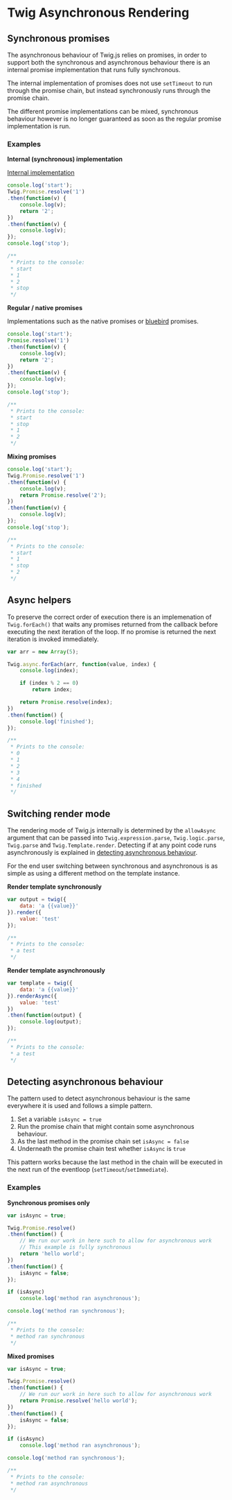 # Twig Asynchronous Rendering

## Synchronous promises

The asynchronous behaviour of Twig.js relies on promises, in order to support both the synchronous and asynchronous behaviour there is an internal promise implementation that runs fully synchronous.

The internal implementation of promises does not use `setTimeout` to run through the promise chain, but instead synchronously runs through the promise chain.

The different promise implementations can be mixed, synchronous behaviour however is no longer guaranteed as soon as the regular promise implementation is run.

### Examples

**Internal (synchronous) implementation**

[Internal implementation](https://github.com/JorgenEvens/twig.js/tree/master/src/twig.async.js#L40)

```javascript
console.log('start');
Twig.Promise.resolve('1')
.then(function(v) {
    console.log(v);
    return '2';
})
.then(function(v) {
    console.log(v);
});
console.log('stop');

/**
 * Prints to the console:
 * start
 * 1
 * 2
 * stop
 */
```

**Regular / native promises**

Implementations such as the native promises or [bluebird](http://bluebirdjs.com/docs/getting-started.html) promises.

```javascript
console.log('start');
Promise.resolve('1')
.then(function(v) {
    console.log(v);
    return '2';
})
.then(function(v) {
    console.log(v);
});
console.log('stop');

/**
 * Prints to the console:
 * start
 * stop
 * 1
 * 2
 */
```

**Mixing promises**

```javascript
console.log('start');
Twig.Promise.resolve('1')
.then(function(v) {
    console.log(v);
    return Promise.resolve('2');
})
.then(function(v) {
    console.log(v);
});
console.log('stop');

/**
 * Prints to the console:
 * start
 * 1
 * stop
 * 2
 */
```


## Async helpers

To preserve the correct order of execution there is an implemenation of `Twig.forEach()` that waits any promises returned from the callback before executing the next iteration of the loop. If no promise is returned the next iteration is invoked immediately.

```javascript
var arr = new Array(5);

Twig.async.forEach(arr, function(value, index) {
    console.log(index);

    if (index % 2 == 0)
        return index;

    return Promise.resolve(index);
})
.then(function() {
    console.log('finished');
});

/**
 * Prints to the console:
 * 0
 * 1
 * 2
 * 3
 * 4
 * finished
 */
```

## Switching render mode

The rendering mode of Twig.js internally is determined by the `allowAsync` argument that can be passed into `Twig.expression.parse`, `Twig.logic.parse`, `Twig.parse` and `Twig.Template.render`. Detecting if at any point code runs asynchronously is explained in [detecting asynchronous behaviour](#detecting-asynchronous-behaviour).

For the end user switching between synchronous and asynchronous is as simple as using a different method on the template instance.

**Render template synchronously**

```javascript
var output = twig({
    data: 'a {{value}}'
}).render({
    value: 'test'
});

/**
 * Prints to the console:
 * a test
 */
```

**Render template asynchronously**

```javascript
var template = twig({
    data: 'a {{value}}'
}).renderAsync({
    value: 'test'
})
.then(function(output) {
    console.log(output);
});

/**
 * Prints to the console:
 * a test
 */
```

## Detecting asynchronous behaviour

The pattern used to detect asynchronous behaviour is the same everywhere it is used and follows a simple pattern.

1. Set a variable `isAsync = true`
2. Run the promise chain that might contain some asynchronous behaviour.
3. As the last method in the promise chain set `isAsync = false`
4. Underneath the promise chain test whether `isAsync` is `true`

This pattern works because the last method in the chain will be executed in the next run of the eventloop (`setTimeout`/`setImmediate`).

### Examples

**Synchronous promises only**

```javascript
var isAsync = true;

Twig.Promise.resolve()
.then(function() {
    // We run our work in here such to allow for asynchronous work
    // This example is fully synchronous
    return 'hello world';
})
.then(function() {
    isAsync = false;
});

if (isAsync)
    console.log('method ran asynchronous');

console.log('method ran synchronous');

/**
 * Prints to the console:
 * method ran synchronous
 */
```

**Mixed promises**

```javascript
var isAsync = true;

Twig.Promise.resolve()
.then(function() {
    // We run our work in here such to allow for asynchronous work
    return Promise.resolve('hello world');
})
.then(function() {
    isAsync = false;
});

if (isAsync)
    console.log('method ran asynchronous');

console.log('method ran synchronous');

/**
 * Prints to the console:
 * method ran asynchronous
 */
```
